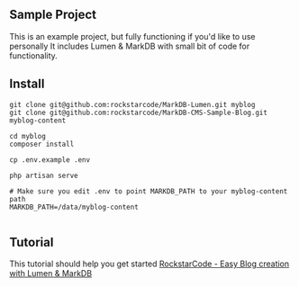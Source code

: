 ## Sample Project

This is an example project, but fully functioning if you'd like to use personally 
It includes Lumen & MarkDB with small bit of code for functionality. 

## Install
```shell
git clone git@github.com:rockstarcode/MarkDB-Lumen.git myblog
git clone git@github.com:rockstarcode/MarkDB-CMS-Sample-Blog.git myblog-content

cd myblog
composer install

cp .env.example .env

php artisan serve
  
# Make sure you edit .env to point MARKDB_PATH to your myblog-content path
MARKDB_PATH=/data/myblog-content
  
```

## Tutorial
This tutorial should help you get started
[RockstarCode - Easy Blog creation with Lumen & MarkDB](http://www.rockstarcode.com/posts/tutorials/laravel/markdb)